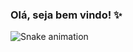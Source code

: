 ### Olá, seja bem vindo! ✨
<!--
<div>
<a href="https://github.com/Victor001021">
<img height="180em" src="https://github-readme-stats.vercel.app/api/top-langs/?username=Victor001021&layout=compact&langs_count=7&theme=dracula"/>
<img height="180em" src="https://github-readme-stats.vercel.app/api?username=Victor001021&show_icons=true&theme=dracula&include_all_commits=true&count_private=true"/>
</div>
 -->
![Snake animation](https://github.com/Victor001021/Victor001021/blob/output/github-contribution-grid-snake.svg)

<!--
**Victor001021/Victor001021** is a ✨ _special_ ✨ repository because its `README.md` (this file) appears on your GitHub profile.

Here are some ideas to get you started:

- 🔭 I’m currently working on ...
- 🌱 I’m currently learning ...
- 👯 I’m looking to collaborate on ...
- 🤔 I’m looking for help with ...
- 💬 Ask me about ...
- 📫 How to reach me: ...
- 😄 Pronouns: ...
- ⚡ Fun fact: ...
-->
